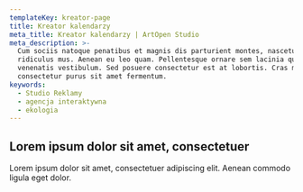 ```yaml
---
templateKey: kreator-page
title: Kreator kalendarzy
meta_title: Kreator kalendarzy | ArtOpen Studio
meta_description: >-
  Cum sociis natoque penatibus et magnis dis parturient montes, nascetur
  ridiculus mus. Aenean eu leo quam. Pellentesque ornare sem lacinia quam
  venenatis vestibulum. Sed posuere consectetur est at lobortis. Cras mattis
  consectetur purus sit amet fermentum.
keywords:
  - Studio Reklamy
  - agencja interaktywna
  - ekologia
---
```

## Lorem ipsum dolor sit amet, consectetuer

Lorem ipsum dolor sit amet, consectetuer adipiscing elit. Aenean commodo ligula eget dolor.
